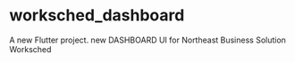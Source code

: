 # worksched_dashboard

A new Flutter project.
new DASHBOARD UI for Northeast Business Solution Worksched
